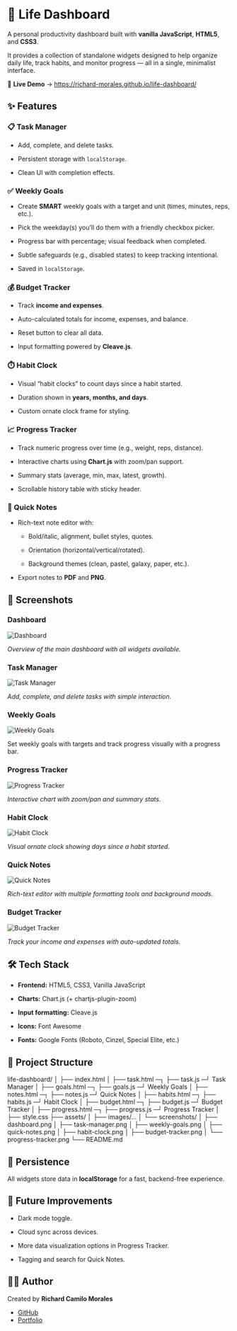 ﻿# 🌟 Life Dashboard


A personal productivity dashboard built with **vanilla JavaScript**, **HTML5**, and **CSS3**.  

It provides a collection of standalone widgets designed to help organize daily life, track habits, and monitor progress — all in a single, minimalist interface.

🔗 **Live Demo** → https://richard-morales.github.io/life-dashboard/


## ✨ Features

### 📋 Task Manager

-   Add, complete, and delete tasks.
    
-   Persistent storage with `localStorage`.
    
-   Clean UI with completion effects.

### ✅ Weekly Goals

-   Create **SMART** weekly goals with a target and unit (times, minutes, reps, etc.).
    
-   Pick the weekday(s) you’ll do them with a friendly checkbox picker.
    
-   Progress bar with percentage; visual feedback when completed.
    
-   Subtle safeguards (e.g., disabled states) to keep tracking intentional.
    
-   Saved in `localStorage`.


### 💰 Budget Tracker

-   Track **income and expenses**.
    
-   Auto-calculated totals for income, expenses, and balance.
    
-   Reset button to clear all data.
    
-   Input formatting powered by **Cleave.js**.

### ⏱️ Habit Clock
-   Visual “habit clocks” to count days since a habit started.
    
-   Duration shown in **years, months, and days**.
    
-   Custom ornate clock frame for styling.

### 📈 Progress Tracker
-   Track numeric progress over time (e.g., weight, reps, distance).
    
-   Interactive charts using **Chart.js** with zoom/pan support.
    
-   Summary stats (average, min, max, latest, growth).
    
-   Scrollable history table with sticky header.

### 📝 Quick Notes
-   Rich-text note editor with:
    
    -   Bold/italic, alignment, bullet styles, quotes.
        
    -   Orientation (horizontal/vertical/rotated).
        
    -   Background themes (clean, pastel, galaxy, paper, etc.).
        
-   Export notes to **PDF** and **PNG**.

## 📸 Screenshots

### Dashboard
![Dashboard](https://github.com/richard-morales/life-dashboard/blob/main/assets/images/screenshots/dashboard.png)

*Overview of the main dashboard with all widgets available.*

### Task Manager
![Task Manager](https://github.com/richard-morales/life-dashboard/blob/main/assets/images/screenshots/task-manager.png)

*Add, complete, and delete tasks with simple interaction.*

### Weekly Goals
![Weekly Goals](https://github.com/richard-morales/life-dashboard/blob/main/assets/images/screenshots/weekly-goals.png)

Set weekly goals with targets and track progress visually with a progress bar.

### Progress Tracker
![Progress Tracker](https://github.com/richard-morales/life-dashboard/blob/main/assets/images/screenshots/progress-tracker.png)

*Interactive chart with zoom/pan and summary stats.*

### Habit Clock
![Habit Clock](https://github.com/richard-morales/life-dashboard/blob/main/assets/images/screenshots/habit-clock.png)

*Visual ornate clock showing days since a habit started.*

### Quick Notes
![Quick Notes](https://github.com/richard-morales/life-dashboard/blob/main/assets/images/screenshots/quick-notes.png)

*Rich-text editor with multiple formatting tools and background moods.*

### Budget Tracker
![Budget Tracker](https://github.com/richard-morales/life-dashboard/blob/main/assets/images/screenshots/budget-tracker.png)

*Track your income and expenses with auto-updated totals.*


## 🛠️ Tech Stack

-   **Frontend:** HTML5, CSS3, Vanilla JavaScript
    
-   **Charts:** Chart.js (+ chartjs-plugin-zoom)
    
-   **Input formatting:** Cleave.js
    
-   **Icons:** Font Awesome
    
-   **Fonts:** Google Fonts (Roboto, Cinzel, Special Elite, etc.)

## 📂 Project Structure

life-dashboard/
│
├── index.html
│
├── task.html        ─┐
├── task.js          ─┘  Task Manager
│
├── goals.html       ─┐
├── goals.js         ─┘  Weekly Goals
│
├── notes.html       ─┐
├── notes.js         ─┘  Quick Notes
│
├── habits.html      ─┐
├── habits.js        ─┘  Habit Clock
│
├── budget.html      ─┐
├── budget.js        ─┘  Budget Tracker
│
├── progress.html    ─┐
├── progress.js      ─┘  Progress Tracker
│
├── style.css
├── assets/
│   ├── images/...
│   └── screenshots/
│       ├── dashboard.png
│       ├── task-manager.png
│       ├── weekly-goals.png
│       ├── quick-notes.png
│       ├── habit-clock.png
│       ├── budget-tracker.png
│       └── progress-tracker.png
└── README.md

## 💾 Persistence

All widgets store data in **localStorage** for a fast, backend-free experience.

## 🚀 Future Improvements

-   Dark mode toggle.
    
-   Cloud sync across devices.
    
-   More data visualization options in Progress Tracker.
    
-   Tagging and search for Quick Notes.


## 👨‍💻 Author

Created by **Richard Camilo Morales**  

- [GitHub](https://github.com/richard-morales)  
- [Portfolio](https://richard-morales.github.io)  

